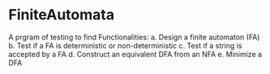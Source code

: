 # FiniteAutomata
A prgram of testing to find Functionalities: 
a. Design a finite automaton (FA) 
b. Test if a FA is deterministic or non-deterministic 
c. Test if a string is accepted by a FA 
d. Construct an equivalent DFA from an NFA 
e. Minimize a DFA
